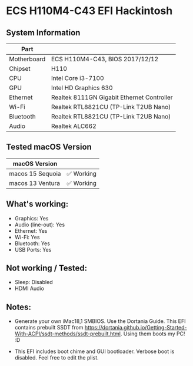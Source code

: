 # ECS H110M4-C43 EFI Hackintosh

## System Information 

|  Part           |                                              |
|-----------------|----------------------------------------------|
|  Motherboard    |  ECS H110M4-C43, BIOS 2017/12/12             |
|  Chipset        |  H110                                        |
|  CPU            |  Intel Core i3-7100                          |
|  GPU            |  Intel HD Graphics 630                       |
|  Ethernet       |  Realtek 8111GN Gigabit Ethernet Controller  |
|  Wi-Fi          |  Realtek RTL8821CU (TP-Link T2UB Nano)       |
|  Bluetooth      |  Realtek RTL8821CU (TP-Link T2UB Nano)       |
|  Audio          |  Realtek ALC662                              |

## Tested macOS Version

|  macOS Version       |                      |
|----------------------|----------------------|
|  macos 15 Sequoia    |  ✅ Working          |
|  macos 13 Ventura    |  ✅ Working          |

## What's working:

* Graphics:            Yes
* Audio (line-out):    Yes
* Ethernet:            Yes
* Wi-Fi:               Yes
* Bluetooth:           Yes
* USB Ports:           Yes

## Not working / Tested:

* Sleep: Disabled
* HDMI Audio

## Notes:

* Generate your own iMac18,1 SMBIOS. Use the Dortania Guide. This EFI contains prebuilt SSDT from https://dortania.github.io/Getting-Started-With-ACPI/ssdt-methods/ssdt-prebuilt.html. Using them boots my PC! :D

* This EFI includes boot chime and GUI bootloader. Verbose boot is disabled. Feel free to edit the plist.
